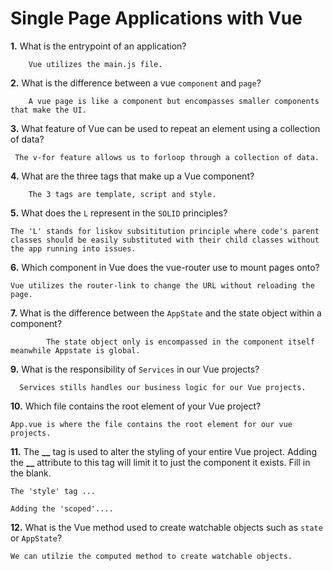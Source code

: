 # Single Page Applications with Vue

**1.** What is the entrypoint of an application?

<!-- enter you answer in the space below -->

```
    Vue utilizes the main.js file.
```

**2.** What is the difference between a vue `component` and `page`?

<!-- enter you answer in the space below -->

```
    A vue page is like a component but encompasses smaller components that make the UI.
```

**3.** What feature of Vue can be used to repeat an element using a collection of data?

<!-- enter you answer in the space below -->

```
 The v-for feature allows us to forloop through a collection of data.
```

**4.** What are the three tags that make up a Vue component?

<!-- enter you answer in the space below -->

```
    The 3 tags are template, script and style.
```

**5.** What does the `L` represent in the `SOLID` principles?

<!-- enter you answer in the space below -->

```
The 'L' stands for liskov subsititution principle where code's parent classes should be easily substituted with their child classes without the app running into issues.
```

**6.** Which component in Vue does the vue-router use to mount pages onto?

<!-- enter you answer in the space below -->

```
Vue utilizes the router-link to change the URL without reloading the page.
```

**7.** What is the difference between the `AppState` and the state object within a component?

<!-- enter you answer in the space below -->

```
        The state object only is encompassed in the component itself meanwhile Appstate is global.
```

**9.** What is the responsibility of `Services` in our Vue projects?

<!-- enter you answer in the space below -->

```
  Services stills handles our business logic for our Vue projects.
```

**10.** Which file contains the root element of your Vue project?

<!-- enter you answer in the space below -->

```
App.vue is where the file contains the root element for our vue projects.
```

**11.** The **\_\_** tag is used to alter the styling of your entire Vue project. Adding the **\_\_** attribute to this tag will limit it to just the component it exists. Fill in the blank.

<!-- enter you answer in the space below -->

```
The 'style' tag ...

Adding the 'scoped'....
```

**12.** What is the Vue method used to create watchable objects such as `state` or `AppState`?

<!-- enter you answer in the space below -->

```
We can utilzie the computed method to create watchable objects.
```
